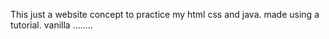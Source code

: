 This just a website concept to practice my html css and java. made using a tutorial. vanilla
........
